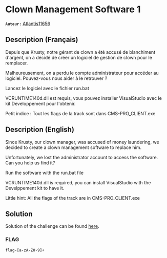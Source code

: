 # Clown Management Software 1
**`Auteur:`** [Atlantis11656](https://github.com/MassinissaDjellouli)

## Description (Français)
Depuis que Krusty, notre gérant de clown a été accusé de blanchiment d'argent, on a décidé de créer un logiciel de gestion de clown pour le remplacer. 

Malheureusement, on a perdu le compte administrateur pour accéder au logiciel. Pouvez-vous nous aider à le retrouver ?

Lancez le logiciel avec le fichier run.bat

VCRUNTIME140d.dll est requis, vous pouvez installer VisualStudio avec le kit Developpement pour l'obtenir.

Petit indice : Tout les flags de la track sont dans CMS-PRO_CLIENT.exe
## Description (English)
Since Krusty, our clown manager, was accused of money laundering, we decided to create a clown management software to replace him.

Unfortunately, we lost the administrator account to access the software. Can you help us find it?

Run the software with the run.bat file

VCRUNTIME140d.dll is required, you can install VisualStudio with the Develppement kit to have it.

Little hint: All the flags of the track are in CMS-PRO_CLIENT.exe

## Solution
Solution of the challenge can be found [here](./Solution/WRITEUP.MD).

### FLAG
`flag-[a-zA-Z0-9]+`
